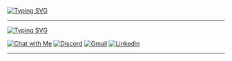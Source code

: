 
[![Typing SVG](https://readme-typing-svg.demolab.com?font=Sixtyfour&pause=1000&color=F70000&background=FFFFFF00&random=false&width=435&separator=%3D&lines=Hi%2C+I+am+Mel+David++%EF%BF%A3%CF%89%EF%BF%A3%3Da+Lazy+Programmer+;%3C)](https://git.io/typing-svg)

<hr>



<div>
  
  [![Typing SVG](https://readme-typing-svg.demolab.com?font=Sixtyfour&size=16&pause=1000&color=F7F7F7&background=FFFFFF00&random=false&width=435&lines=Contact+me)](https://git.io/typing-svg)

  [![Chat with Me](https://img.shields.io/badge/Telegram-2CA5E0?style=for-the-badge&logo=telegram&logoColor=white)](https://t.me/Uremmmm)
  [![Discord](https://img.shields.io/badge/Discord-7289DA?style=for-the-badge&logo=discord&logoColor=white)](https://discord.com/users/855391289461964822)
  [![Gmail](https://img.shields.io/badge/Gmail-D14836?style=for-the-badge&logo=gmail&logoColor=white)](mailto:Mailem.meldavid@gmail.com)
  [![Linkedin](https://img.shields.io/badge/LinkedIn-0077B5?style=for-the-badge&logo=linkedin&logoColor=white)](https://www.linkedin.com/in/mel-david-mailem-5035a32b0/)
  
</div>

<hr>




